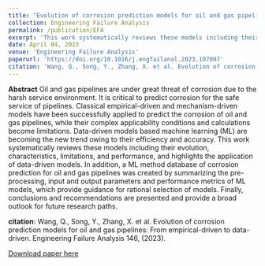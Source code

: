 ```yaml
---
title: "Evolution of corrosion prediction models for oil and gas pipelines: From empirical-driven to data-driven"
collection: Engineering Failure Analysis
permalink: /publication/EFA
excerpt: 'This work systematically reviews these models including their evolution, characteristics, limitations, and performance, and highlights the application of data-driven models. In addition, a ML method database of corrosion prediction for oil and gas pipelines was created by summarizing the pre-processing, input and output parameters and performance metrics of ML models, which provide guidance for rational selection of models. Finally, conclusions and recommendations are presented and provide a broad outlook for future research paths.'
date: April 04, 2023
venue: 'Engineering Failure Analysis'
paperurl: 'https://doi.org/10.1016/j.engfailanal.2023.107097'
citation: 'Wang, Q., Song, Y., Zhang, X. et al. Evolution of corrosion prediction models for oil and gas pipelines: From empirical-driven to data-driven. Engineering Failure Analysis 146, (2023).'
---
```

**Abstract**
  Oil and gas pipelines are under great threat of corrosion due to the harsh service environment. It is critical to predict corrosion for the safe service of pipelines. Classical empirical-driven and mechanism-driven models have been successfully applied to predict the corrosion of oil and gas pipelines, while their complex applicability conditions and calculations become limitations. Data-driven models based machine learning (ML) are becoming the new trend owing to their efficiency and accuracy. This work systematically reviews these models including their evolution, characteristics, limitations, and performance, and highlights the application of data-driven models. In addition, a ML method database of corrosion prediction for oil and gas pipelines was created by summarizing the pre-processing, input and output parameters and performance metrics of ML models, which provide guidance for rational selection of models. Finally, conclusions and recommendations are presented and provide a broad outlook for future research paths.


**citation**: Wang, Q., Song, Y., Zhang, X. et al. Evolution of corrosion prediction models for oil and gas pipelines: From empirical-driven to data-driven. Engineering Failure Analysis 146, (2023).

[Download paper here](https://doi.org/10.1016/j.engfailanal.2023.107097)
